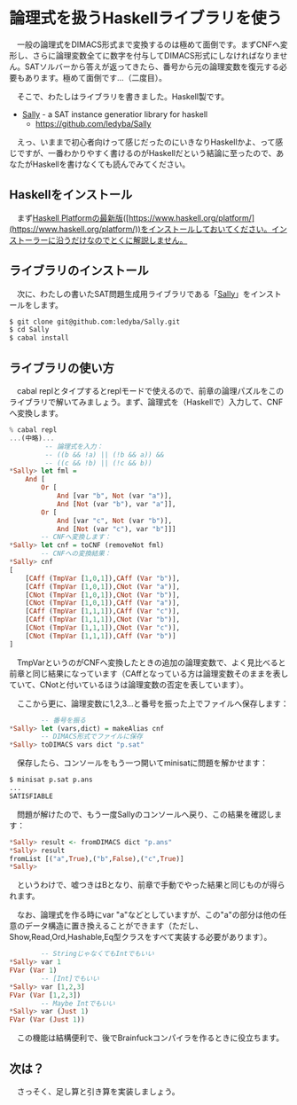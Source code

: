 # 論理式を扱うHaskellライブラリを使う

　一般の論理式をDIMACS形式まで変換するのは極めて面倒です。まずCNFへ変形し、さらに論理変数全てに数字を付与してDIMACS形式にしなければなりません。SATソルバーから答えが返ってきたら、番号から元の論理変数を復元する必要もあります。極めて面倒です…（二度目）。

　そこで、わたしはライブラリを書きました。Haskell製です。

 - [Sally](https://github.com/ledyba/Sally) - a SAT instance generatior library for haskell
   - https://github.com/ledyba/Sally

　えっ、いままで初心者向けって感じだったのにいきなりHaskellかよ、って感じですが、一番わかりやすく書けるのがHaskellだという結論に至ったので、あなたがHaskellを書けなくても読んでみてください。

## Haskellをインストール

　まず[Haskell Platformの最新版](https://www.haskell.org/platform/)([https://www.haskell.org/platform/](https://www.haskell.org/platform/))をインストールしておいてください。インストーラーに沿うだけなのでとくに解説しません。

## ライブラリのインストール

　次に、わたしの書いたSAT問題生成用ライブラリである「[Sally](https://github.com/ledyba/Sally)」をインストールをします。

```bash
$ git clone git@github.com:ledyba/Sally.git
$ cd Sally
$ cabal install
```

## ライブラリの使い方

　cabal replとタイプするとreplモードで使えるので、前章の論理パズルをこのライブラリで解いてみましょう。まず、論理式を（Haskellで）入力して、CNFへ変換します。

```Haskell
% cabal repl
...(中略)...
         -- 論理式を入力：
         -- ((b && !a) || (!b && a)) &&
         -- ((c && !b) || (!c && b))
*Sally> let fml =
    And [
        Or [
            And [var "b", Not (var "a")],
            And [Not (var "b"), var "a"]],
        Or [
            And [var "c", Not (var "b")],
            And [Not (var "c"), var "b"]]]
        -- CNFへ変換します：
*Sally> let cnf = toCNF (removeNot fml)
        -- CNFへの変換結果：
*Sally> cnf
[
    [CAff (TmpVar [1,0,1]),CAff (Var "b")],
    [CAff (TmpVar [1,0,1]),CNot (Var "a")],
    [CNot (TmpVar [1,0,1]),CNot (Var "b")],
    [CNot (TmpVar [1,0,1]),CAff (Var "a")],
    [CAff (TmpVar [1,1,1]),CAff (Var "c")],
    [CAff (TmpVar [1,1,1]),CNot (Var "b")],
    [CNot (TmpVar [1,1,1]),CNot (Var "c")],
    [CNot (TmpVar [1,1,1]),CAff (Var "b")]
]
```

　TmpVarというのがCNFへ変換したときの追加の論理変数で、よく見比べると前章と同じ結果になっています（CAffとなっている方は論理変数そのままを表していて、CNotと付いているほうは論理変数の否定を表しています）。

　ここから更に、論理変数に1,2,3...と番号を振った上でファイルへ保存します：

```Haskell
        -- 番号を振る
*Sally> let (vars,dict) = makeAlias cnf
        -- DIMACS形式でファイルに保存
*Sally> toDIMACS vars dict "p.sat"
```

　保存したら、コンソールをもう一つ開いてminisatに問題を解かせます：

```bash
$ minisat p.sat p.ans
...
SATISFIABLE
```

　問題が解けたので、もう一度Sallyのコンソールへ戻り、この結果を確認します：

```Haskell
*Sally> result <- fromDIMACS dict "p.ans"
*Sally> result
fromList [("a",True),("b",False),("c",True)]
*Sally>
```

　というわけで、嘘つきはBとなり、前章で手動でやった結果と同じものが得られます。

　なお、論理式を作る時にvar "a"などとしていますが、この"a"の部分は他の任意のデータ構造に置き換えることができます（ただし、Show,Read,Ord,Hashable,Eq型クラスをすべて実装する必要があります）。

```hs
        -- StringじゃなくてもIntでもいい
*Sally> var 1
FVar (Var 1)
        -- [Int]でもいい
*Sally> var [1,2,3]
FVar (Var [1,2,3])
        -- Maybe Intでもいい
*Sally> var (Just 1)
FVar (Var (Just 1))
```

　この機能は結構便利で、後でBrainfuckコンパイラを作るときに役立ちます。

## 次は？

　さっそく、足し算と引き算を実装しましょう。